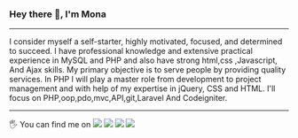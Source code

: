 


###  Hey there 👋, I'm Mona 
--------------------------------------
I consider myself a self-starter, highly motivated, focused, and determined to succeed. I have professional knowledge and extensive practical experience in MySQL and PHP and also have strong html,css ,Javascript, And Ajax skills. My primary objective is to serve people by providing quality services. In PHP I will play a master role from development to project management and with help of my expertise in jQuery, CSS and HTML. I'll focus on PHP,oop,pdo,mvc,API,git,Laravel And Codeigniter.

------------------------------------------------
🖐️ You can find me on 
<a href="https://twitter.com/DevMona2"><img src="https://img.shields.io/badge/Twitter-DevMona2-blue"><a>
<a href="https://www.facebook.com/moyaabdo88/"><img src="https://img.shields.io/badge/Facebook-moyaabdo88-green"><a>
<a href="https://wa.me/0201016052283"><img src="https://img.shields.io/badge/Whattsapp-01016052283-orange"><a>
<a href="https://mona-abdo.com"><img src="https://img.shields.io/badge/Site-mona-yellowgreen"><a>
    
<!--**monaabdo88/monaabdo88** is a ✨ _special_ ✨ repository because its `README.md` (this file) appears on your GitHub profile.

Here are some ideas to get you started:

- 🔭 I’m currently working on ...
- 🌱 I’m currently learning ...
- 👯 I’m looking to collaborate on ...
- 🤔 I’m looking for help with ...
- 💬 Ask me about ...
- 📫 How to reach me: ...
- 😄 Pronouns: ...
- ⚡ Fun fact: ...
-->
